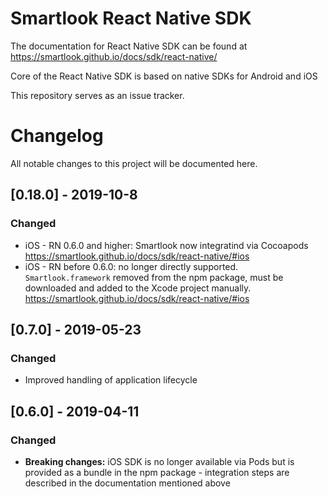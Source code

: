 # Smartlook React Native SDK

The documentation for React Native SDK can be found at https://smartlook.github.io/docs/sdk/react-native/

Core of the React Native SDK is based on native SDKs for Android and iOS

This repository serves as an issue tracker.

# Changelog
All notable changes to this project will be documented here.

## [0.18.0] - 2019-10-8
### Changed
- iOS - RN 0.6.0 and higher: Smartlook now integratind via Cocoapods https://smartlook.github.io/docs/sdk/react-native/#ios
- iOS - RN before 0.6.0: no longer directly supported. `Smartlook.framework` removed from the npm package, must be downloaded and added to the Xcode project manually. https://smartlook.github.io/docs/sdk/react-native/#ios


## [0.7.0] - 2019-05-23
### Changed
- Improved handling of application lifecycle


## [0.6.0] - 2019-04-11
### Changed
- **Breaking changes:** iOS SDK is no longer available via Pods but is provided as a bundle in the npm package - integration steps are described in the documentation mentioned above
